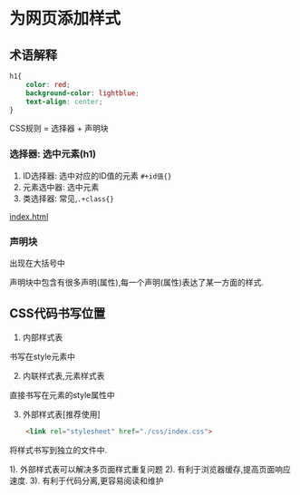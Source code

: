 # 为网页添加样式

## 术语解释

```css
h1{
    color: red;
    background-color: lightblue;
    text-align: center;
}
```

CSS规则 = 选择器 + 声明块

### 选择器: 选中元素(h1)

1. ID选择器: 选中对应的ID值的元素 `#+id值{}`
2. 元素选中器: 选中元素
3. 类选择器: 常见,`.+class{}`

[index.html](index.html)

### 声明块

出现在大括号中

声明块中包含有很多声明(属性),每一个声明(属性)表达了某一方面的样式.

## CSS代码书写位置

1. 内部样式表

书写在style元素中

2. 内联样式表,元素样式表

直接书写在元素的style属性中

3. 外部样式表[推荐使用]

```html
    <link rel="stylesheet" href="./css/index.css">
```

将样式书写到独立的文件中.

1). 外部样式表可以解决多页面样式重复问题
2). 有利于浏览器缓存,提高页面响应速度.
3). 有利于代码分离,更容易阅读和维护